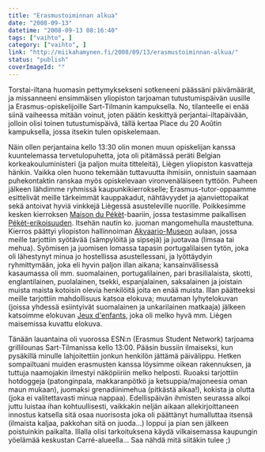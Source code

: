```yaml
---
title: "Erasmustoiminnan alkua"
date: "2008-09-13"
datetime: "2008-09-13 08:16:40"
tags: ["vaihto", ]
category: ["vaihto", ]
link: "http://miikahamynen.fi/2008/09/13/erasmustoiminnan-alkua/"
status: "publish"
coverImageId: ""
---
```


Torstai-iltana huomasin pettymyksekseni sotkeneeni päässäni päivämäärät, ja missanneeni ensimmäisen yliopiston tarjoaman tutustumispäivän uusille ja Erasmus-opiskelijoille Sart-Tilmanin kampuksella. No, tilanteelle ei enää siinä vaiheessa mitään voinut, joten päätin keskittyä perjantai-iltapäivään, jolloin olisi toinen tutustumispäivä, tällä kertaa Place du 20 Aoûtin kampuksella, jossa itsekin tulen opiskelemaan.

Näin ollen perjantaina kello 13:30 olin monen muun opiskelijan kanssa kuuntelemassa tervetulopuhetta, jota oli pitämässä peräti Belgian korkeakouluministeri (ja paljon muita titteleitä), Liègen yliopiston kasvatteja hänkin. Vaikka olen huono tekemään tuttavuutta ihmisiin, onnistuin saamaan puhekontaktin ranskaa myös opiskelevaan vironvenäläiseen tyttöön. Puheen jälkeen lähdimme ryhmissä kaupunkikierrokselle; Erasmus-tutor-oppaamme esittelivät meille tärkeimmät kauppakadut, nähtävyydet ja ajanviettopaikat sekä antoivat hyviä vinkkejä Liègessä asusteleville nuorille. Poikkesimme kesken kierroksen [Maison du Pékèt](http://www.maisondupeket.be/)\-baariin, jossa testasimme paikallisen [Pékèt-erikoisuuden](http://fr.wikipedia.org/wiki/Peket). Itsehän nautin ko. juoman mangomehulla maustettuna. Kierros päättyi yliopiston hallinnoiman [Akvaario-Museon](http://www.aquarium-museum.ulg.ac.be/) aulaan, jossa meille tarjottiin syötävää (sämpylöitä ja sipsejä) ja juotavaa (limsaa tai mehua). Syömisen ja juomisen lomassa tapasin portugalilaisen tytön, joka oli lähestynyt minua jo hostellissa asustellessani, ja lyöttäydyin ryhmittymään, joka eli hyvin paljon illan aikana; kansainvälisessä kasaumassa oli mm. suomalainen, portugalilainen, pari brasilialaista, skotti, englantilainen, puolalainen, tsekki, espanjalainen, saksalainen ja joistain muista maista kotoisin olevia henkilöitä joita en enää muista. Illan päätteeksi meille tarjottiin mahdollisuus katsoa elokuva; muutaman lyhytelokuvan (joissa yhdessä esiintyivät suomalainen ja unkarilainen matkaaja) jälkeen katsoimme elokuvan [Jeux d'enfants](http://imdb.com/title/tt0364517/), joka oli melko hyvä mm. Liègen maisemissa kuvattu elokuva.

Tänään lauantaina oli vuorossa ESN:n (Erasmus Student Network) tarjoama grillilounas Sart-Tilmanissa kello 13:00. Pääsin bussiin ilmaiseksi, kun pysäkillä minulle lahjoitettiin jonkun henkilön jättämä päivälippu. Hetken sompailtuani muiden erasmusten kanssa löysimme oikean rakennuksen, ja tuttuja naamojakin ilmestyi näköpiiriin melko helposti. Ruoaksi tarjottiin hotdoggeja (patonginpala, makkaranpötkö ja ketsuppia/majoneesia oman maun mukaan), juomaksi grenadiinimehua (pitkästä aikaa!), kokista ja olutta (joka ei valitettavasti minua nappaa). Edellispäivän ihmisten seurassa alkoi juttu luistaa ihan kohtuullisesti, vaikkakin neljän aikaan allekirjoittaneen innostus katsella sitä osaa nuorisosta joka oli päättänyt humalluttaa itsensä (ilmaista kaljaa, pakkohan sitä on juoda...) loppui ja pian sen jälkeen poistuinkin paikalta. Illalla olisi tarkoituksena käydä vilkaisemassa kaupungin yöelämää keskustan Carré-alueella... Saa nähdä mitä siitäkin tulee ;)
